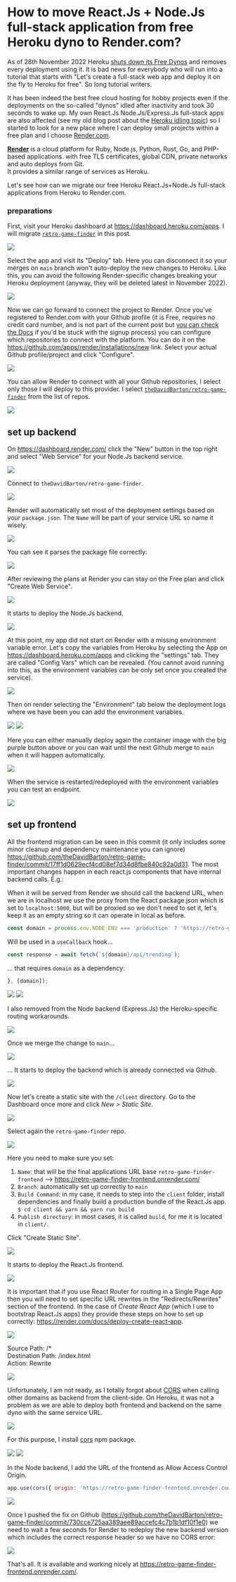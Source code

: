 # How to move React.Js + Node.Js full-stack application from free Heroku dyno to Render.com?


As of 28th November 2022 Heroku [shuts down its Free Dynos](https://blog.heroku.com/next-chapter) and removes every deployment using it. It is bad news for everybody who will run into a tutorial that starts with "Let's create a full-stack web app and deploy it on the fly to Heroku for free". So long tutorial writers.

It has been indeed the best free cloud hosting for hobby projects even if the deployments on the so-called "dynos" idled after inactivity and took 30 seconds to wake up. My own React.Js Node.Js/Express.Js full-stack apps are also affected (see my old blog post about the [Heroku idling topic](/blog/idling-heroku)) so I started to look for a new place where I can deploy small projects within a free plan and I choose [Render.com](https://www.render.com/).


**[Render](https://render.com/)** is a cloud platform for Ruby, Node.js, Python, Rust, Go, and PHP-based applications. with free TLS certificates, global CDN, private networks and auto deploys from Git.  
It provides a similar range of services as Heroku.

Let's see how can we migrate our free Heroku React.Js+Node.Js full-stack applications from Heroku to Render.com.

### preparations

First, visit your Heroku dashboard at https://dashboard.heroku.com/apps. I will migrate [`retro-game-finder`](https://github.com/theDavidBarton/retro-game-finder) in this post. 

![](/img/blog/heroku-to-render-dot-com-01.png)

Select the app and visit its "Deploy" tab. Here you can disconnect it so your merges on `main` branch won't auto-deploy the new changes to Heroku. Like this, you can avoid the following Render-specific changes breaking your Heroku deployment (anyway, they will be deleted latest in November 2022).

![](/img/blog/heroku-to-render-dot-com-02.png)

Now we can go forward to connect the project to Render. Once you've registered to Render.com with your Github profile (it is Free, requires no credit card number, and is not part of the current post but [you can check the Docs](https://render.com/docs/github#log-in-with-github) if you'd be stuck with the signup process) you can configure which repositories to connect with the platform. You can do it on the https://github.com/apps/render/installations/new link. Select your actual Github profile/project and click "Configure". 

![](/img/blog/heroku-to-render-dot-com-03.png)

You can allow Render to connect with all your Github repositories, I select only those I will deploy to this provider. I select [`theDavidBarton/retro-game-finder`](https://github.com/theDavidBarton/retro-game-finder) from the list of repos.

![](/img/blog/heroku-to-render-dot-com-04.png)

## set up backend

On https://dashboard.render.com/ click the "New" button in the top right and select "Web Service" for your Node.Js backend service.

![](/img/blog/heroku-to-render-dot-com-05.png)

Connect to `theDavidBarton/retro-game-finder`.

![](/img/blog/heroku-to-render-dot-com-06.png)

Render will automatically set most of the deployment settings based on your `package.json`. The `Name` will be part of your service URL so name it wisely.

![](/img/blog/heroku-to-render-dot-com-07.png)

You can see it parses the package file correctly:

![](/img/blog/heroku-to-render-dot-com-08.png)

After reviewing the plans at Render you can stay on the Free plan and click "Create Web Service".

![](/img/blog/heroku-to-render-dot-com-09.png)

It starts to deploy the Node.Js backend.

![](/img/blog/heroku-to-render-dot-com-10.png)

At this point, my app did not start on Render with a missing environment variable error. Let's copy the variables from Heroku by selecting the App on https://dashboard.heroku.com/apps and clicking the "settings" tab. They are called "Config Vars" which can be revealed. (You cannot avoid running into this, as the environment variables can be only set once you created the service).

![](/img/blog/heroku-to-render-dot-com-11.png)

Then on render selecting the "Environment" tab below the deployment logs where we have been you can add the environment variables.

![](/img/blog/heroku-to-render-dot-com-12.png)
![](/img/blog/heroku-to-render-dot-com-13.png)

Here you can either manually deploy again the container image with the big purple button above or you can wait until the next Github merge to `main` when it will happen automatically.

![](/img/blog/heroku-to-render-dot-com-14.png)

When the service is restarted/redeployed with the environment variables you can test an endpoint.

![](/img/blog/heroku-to-render-dot-com-15.png)

## set up frontend

All the frontend migration can be seen in this commit (it only includes some minor cleanup and dependency maintenance you can ignore) https://github.com/theDavidBarton/retro-game-finder/commit/17ff1d0629ecf4cd08ef7d34d8fbe840c92a0d31. The most important changes happen in each react.js components that have internal backend calls. E.g.:

When it will be served from Render we should call the backend URL, when we are in localhost we use the proxy from the React package.json which is set to `localhost:5000`, but will be proxied so we don't need to set it, let's keep it as an empty string so it can operate in local as before.
```js
const domain = process.env.NODE_ENV === 'production' ? 'https://retro-game-finder-backend.onrender.com' : '';
```

Will be used in a `useCallback` hook...
```js
const response = await fetch(`${domain}/api/trending`);
```
... that requires `domain` as a dependency:
```js
}, [domain]); 
```

![](/img/blog/heroku-to-render-dot-com-16.png)
![](/img/blog/heroku-to-render-dot-com-17.png)

I also removed from the Node backend (Express.Js) the Heroku-specific routing workarounds.

![](/img/blog/heroku-to-render-dot-com-18.png)

Once we merge the change to `main`...

![](/img/blog/heroku-to-render-dot-com-19.png)

... It starts to deploy the backend which is already connected via Github. 

![](/img/blog/heroku-to-render-dot-com-20.png)

Now let's create a static site with the `/client` directory. Go to the Dashboard once more and click _New > Static Site_.

![](/img/blog/heroku-to-render-dot-com-21.png)

Select again the `retro-game-finder` repo.

![](/img/blog/heroku-to-render-dot-com-22.png)

Here you need to make sure you set:

1. `Name`: that will be the final applications URL base `retro-game-finder-frontend` --> https://retro-game-finder-frontend.onrender.com/
2. `Branch`: automatically set up correctly to `main`
3. `Build Command`: in my case, it needs to step into the `client` folder, install dependencies and finally build a production bundle of the React.Js app. `$ cd client && yarn && yarn run build`
4. `Publish directory`: in most cases, it is called `build`, for me it is located in `client/`.

Click "Create Static Site".

![](/img/blog/heroku-to-render-dot-com-23.png)

It starts to deploy the React.Js frontend.

![](/img/blog/heroku-to-render-dot-com-24.png)

It is important that if you use React Router for routing in a Single Page App then you will need to set specific URL rewrites in the "Redirects/Rewrites" section of the frontend. In the case of _Create React App_ (which I use to bootstrap React.Js apps) they provide these steps on how to set up correctly: https://render.com/docs/deploy-create-react-app.

![](/img/blog/heroku-to-render-dot-com-25.png)

Source Path:	/*  
Destination Path:	/index.html  
Action:	Rewrite  

![](/img/blog/heroku-to-render-dot-com-26.png)

Unfortunately, I am not ready, as I totally forgot about [CORS](https://developer.mozilla.org/en-US/docs/Web/HTTP/CORS) when calling other domains as backend from the client-side. On Heroku, it was not a problem as we are able to deploy both frontend and backend on the same dyno with the same service URL.

![](/img/blog/heroku-to-render-dot-com-27.png)

For this purpose, I install [cors](https://www.npmjs.com/package/cors) npm package.

![](/img/blog/heroku-to-render-dot-com-28.png)
![](/img/blog/heroku-to-render-dot-com-29.png)

In the Node backend, I add the URL of the frontend as Allow Access Control Origin.

```js
app.use(cors({ origin: 'https://retro-game-finder-frontend.onrender.com' }));
```

![](/img/blog/heroku-to-render-dot-com-30.png)

Once I pushed the fix on Github (https://github.com/theDavidBarton/retro-game-finder/commit/730cce725aa389aee89accefc4c7b1b1df10f1e0) we need to wait a few seconds for Render to redeploy the new backend version which includes the correct response header so we have no CORS error:

![](/img/blog/heroku-to-render-dot-com-31.png)


That's all. It is available and working nicely at https://retro-game-finder-frontend.onrender.com/.